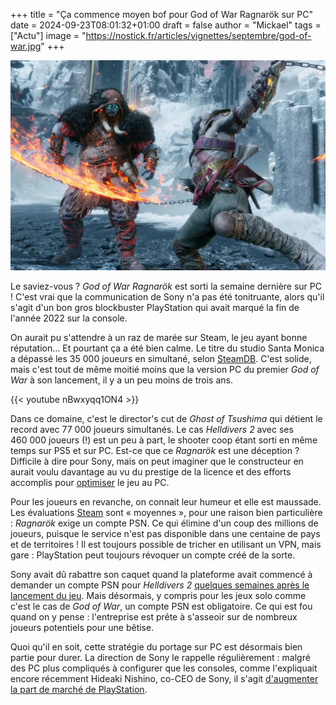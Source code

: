 +++
title = "Ça commence moyen bof pour God of War Ragnarök sur PC"
date = 2024-09-23T08:01:32+01:00
draft = false
author = "Mickael"
tags = ["Actu"]
image = "https://nostick.fr/articles/vignettes/septembre/god-of-war.jpg"
+++

![God of War Ragnarök](god-of-war.jpg "")

Le saviez-vous ? *God of War Ragnarök* est sorti la semaine dernière sur PC ! C'est vrai que la communication de Sony n'a pas été tonitruante, alors qu'il s'agit d'un bon gros blockbuster PlayStation qui avait marqué la fin de l'année 2022 sur la console.

On aurait pu s'attendre à un raz de marée sur Steam, le jeu ayant bonne réputation… Et pourtant ça a été bien calme. Le titre du studio Santa Monica a dépassé les 35 000 joueurs en simultané, selon [SteamDB](https://steamdb.info/app/2322010/charts/). C'est solide, mais c'est tout de même moitié moins que la version PC du premier *God of War* à son lancement, il y a un peu moins de trois ans.

{{< youtube nBwxyqq1ON4 >}} 

Dans ce domaine, c'est le director's cut de *Ghost of Tsushima* qui détient le record avec 77 000 joueurs simultanés. Le cas *Helldivers 2* avec ses 460 000 joueurs (!) est un peu à part, le shooter coop étant sorti en même temps sur PS5 et sur PC. Est-ce que ce *Ragnarök* est une déception ? Difficile à dire pour Sony, mais on peut imaginer que le constructeur en aurait voulu davantage au vu du prestige de la licence et des efforts accomplis pour [optimiser](https://blog.playstation.com/2024/09/18/god-of-war-ragnarok-brings-a-host-of-new-features-to-pc-available-tomorrow/) le jeu au PC.

Pour les joueurs en revanche, on connait leur humeur et elle est maussade. Les évaluations [Steam](https://store.steampowered.com/app/2322010/God_of_War_Ragnark/) sont « moyennes », pour une raison bien particulière : *Ragnarök* exige un compte PSN. Ce qui élimine d'un coup des millions de joueurs, puisque le service n'est pas disponible dans une centaine de pays et de territoires ! Il est toujours possible de tricher en utilisant un VPN, mais gare : PlayStation peut toujours révoquer un compte créé de la sorte.

Sony avait dû rabattre son caquet quand la plateforme avait commencé à demander un compte PSN pour *Helldivers 2* [quelques semaines après le lancement du jeu](https://nostick.fr/articles/2024/mai/0505-sony-fait-plonger-helldivers-2-en-enfer/). Mais désormais, y compris pour les jeux solo comme c'est le cas de *God of War*, un compte PSN est obligatoire. Ce qui est fou quand on y pense : l'entreprise est prête à s'asseoir sur de nombreux joueurs potentiels pour une bêtise.

Quoi qu'il en soit, cette stratégie du portage sur PC est désormais bien partie pour durer. La direction de Sony le rappelle régulièrement : malgré des PC plus compliqués à configurer que les consoles, comme l'expliquait encore récemment Hideaki Nishino, co-CEO de Sony, il s'agit [d'augmenter la part de marché de PlayStation](https://nostick.fr/articles/2024/septembre/1809-sony-coeur-playstation/).